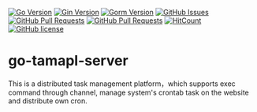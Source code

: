 


[![Go Version](https://img.shields.io/github/go-mod/go-version/yin-zt/go-tamapl-server)](https://github.com//yin-zt/go-tamapl-server)
[![Gin Version](https://img.shields.io/badge/Gin-1.6.3-brightgreen)](https://github.com//yin-zt/go-tamapl-server)
[![Gorm Version](https://img.shields.io/badge/Gorm-1.20.12-brightgreen)](https://github.com/yin-zt/go-tamapl-server)
[![GitHub Issues](https://img.shields.io/github/issues/yin-zt/go-tamapl-server.svg)](https://github.com/yin-zt/go-tamapl-server/issues)
[![GitHub Pull Requests](https://img.shields.io/github/issues-pr/yin-zt/go-tamapl-server)](https://github.com/yin-zt/go-tamapl-server/pulls)
[![GitHub Pull Requests](https://img.shields.io/github/stars/yin-zt/go-tamapl-server)](https://github.com/yin-zt/go-tamapl-server/stargazers)
[![HitCount](https://views.whatilearened.today/views/github/yin-zt/go-tamapl-server.svg)](https://github.com/yin-zt/go-tamapl-server)
[![GitHub license](https://img.shields.io/github/license/yin-zt/go-tamapl-server)](https://github.com/yin-zt/go-tamapl-server/blob/main/LICENSE)


# go-tamapl-server
This is a distributed task management platform，which supports exec command through channel, manage system's crontab task on the website and  distribute own cron.
